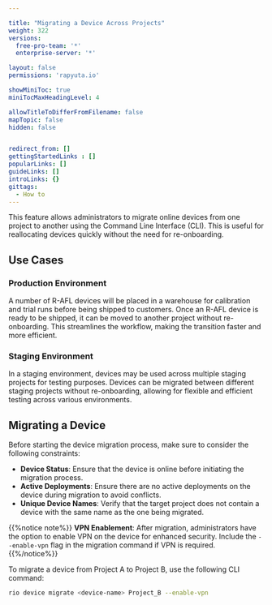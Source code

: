 ```yaml
---

title: "Migrating a Device Across Projects"
weight: 322
versions:
  free-pro-team: '*'
  enterprise-server: '*'

layout: false
permissions: 'rapyuta.io'

showMiniToc: true
miniTocMaxHeadingLevel: 4

allowTitleToDifferFromFilename: false
mapTopic: false
hidden: false


redirect_from: []
gettingStartedLinks : []
popularLinks: []
guideLinks: []
introLinks: {}
gittags:
  - How to
---
```


This feature allows administrators to migrate online devices from one project to another using the Command Line Interface (CLI). This is useful for reallocating devices quickly without the need for re-onboarding.

## Use Cases

### Production Environment

A number of R-AFL devices will be placed in a warehouse for calibration and trial runs before being shipped to customers. Once an R-AFL device is ready to be shipped, it can be moved to another project without re-onboarding. This streamlines the workflow, making the transition faster and more efficient.

### Staging Environment

In a staging environment, devices may be used across multiple staging projects for testing purposes. Devices can be migrated between different staging projects without re-onboarding, allowing for flexible and efficient testing across various environments.

## Migrating a Device

Before starting the device migration process, make sure to consider the following constraints:

- **Device Status**: Ensure that the device is online before initiating the migration process.
- **Active Deployments**: Ensure there are no active deployments on the device during migration to avoid conflicts.
- **Unique Device Names**: Verify that the target project does not contain a device with the same name as the one being migrated.

{{%notice note%}}
**VPN Enablement**: After migration, administrators have the option to enable VPN on the device for enhanced security. Include the `--enable-vpn` flag in the migration command if VPN is required.
{{%/notice%}}

To migrate a device from Project A to Project B, use the following CLI command:

```bash
rio device migrate <device-name> Project_B --enable-vpn
```

